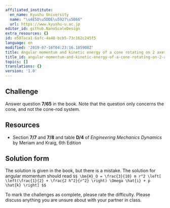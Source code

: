```yaml
---
affiliated_institute:
  en_name: Kyushu University
  name: "\u4E5D\u5DDE\u5927\u5B66"
  url: https://www.kyushu-u.ac.jp
editor_id: github.NanoScaleDesign
extra_resources: {}
id: e507aca1-6afc-4a48-bcb5-73c162c245f5
language: en
modified: '2019-07-16T04:23:16.185908Z'
title: Angular momentum and kinetic energy of a cone rotating on 2 axes
title_id: angular-momentum-and-kinetic-energy-of-a-cone-rotating-on-2-axes
topics: []
translations: {}
version: '1.0'
---
```


## Challenge
Answer question **7/65** in the book.
Note that the question only concerns the cone, and not the cone-rod system.

## Resources
- Section **7/7** and **7/8** and table **D/4** of *Engineering Mechanics Dynamics* by Meriam and Kraig, 6th Edition


## Solution form
The solution is given in the book, but there is a mistake. The solution for angular momentum should read
`$$
\bm{H}_O = \frac{3}{10} m r^2 \left[ \left(\frac{1}{2} + \frac{2 h^2}{r^2} \right) \Omega \hat{i} + p \hat{k} \right]
$$`

To mark the challenges as complete, please rate the difficulty.
Please discuss anything you are unsure about with your partner in class.
